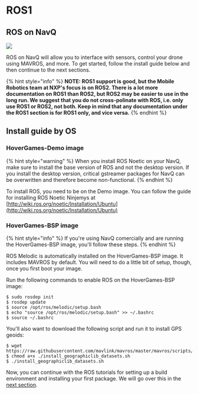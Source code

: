 # ROS1

## ROS on NavQ

![](../../../.gitbook/assets/image%20%2818%29.png)

ROS on NavQ will allow you to interface with sensors, control your drone using MAVROS, and more. To get started, follow the install guide below and then continue to the next sections.

{% hint style="info" %}
**NOTE: ROS1 support is good, but the Mobile Robotics team at NXP's focus is on ROS2. There is a lot more documentation on ROS1 than ROS2, but ROS2 may be easier to use in the long run. We suggest that you do not cross-polinate with ROS, i.e. only use ROS1 or ROS2, not both. Keep in mind that any documentation under the ROS1 section is for ROS1 only, and vice versa.**
{% endhint %}

## Install guide by OS

### HoverGames-Demo image

{% hint style="warning" %}
When you install ROS Noetic on your NavQ, make sure to install the base version of ROS and not the desktop version. If you install the desktop version, critical gstreamer packages for NavQ can be overwritten and therefore become non-functional.
{% endhint %}

To install ROS, you need to be on the Demo image. You can follow the guide for installing ROS Noetic Ninjemys at [http://wiki.ros.org/noetic/Installation/Ubuntu](http://wiki.ros.org/noetic/Installation/Ubuntu)

### HoverGames-BSP image

{% hint style="info" %}
If you're using NavQ comercially and are running the HoverGames-BSP image, you'll follow these steps.
{% endhint %}

ROS Melodic is automatically installed on the HoverGames-BSP image. It includes MAVROS by default. You will need to do a little bit of setup, though, once you first boot your image.

Run the following commands to enable ROS on the HoverGames-BSP image:

```text
$ sudo rosdep init
$ rosdep update
$ source /opt/ros/melodic/setup.bash
$ echo "source /opt/ros/melodic/setup.bash" >> ~/.bashrc
$ source ~/.bashrc
```

You'll also want to download the following script and run it to install GPS geoids:

```text
$ wget https://raw.githubusercontent.com/mavlink/mavros/master/mavros/scripts/install_geographiclib_datasets.sh
$ chmod a+x ./install_geographiclib_datasets.sh
$ ./install_geographiclib_datasets.sh
```

Now, you can continue with the ROS tutorials for setting up a build environment and installing your first package. We will go over this in the [next section](untitled.md).

